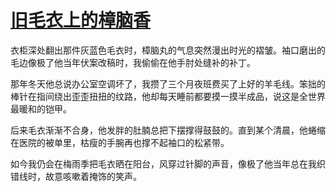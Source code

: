 # [旧毛衣上的樟脑香​](https://hoo.be/jmweb)
衣柜深处翻出那件灰蓝色毛衣时，樟脑丸的气息突然漫出时光的褶皱。袖口磨出的毛边像极了他当年伏案改稿时，我偷偷在他手肘处缝补的补丁。​

那年冬天他总说办公室空调坏了，我攒了三个月夜班费买了上好的羊毛线。笨拙的棒针在指间绕出歪歪扭扭的纹路，他却每天睡前都要摸一摸半成品，说这是全世界最暖和的铠甲。​

后来毛衣渐渐不合身，他发胖的肚腩总把下摆撑得鼓鼓的。直到某个清晨，他蜷缩在医院的被单里，枯瘦的手腕再也撑不起袖口的松紧带。​

如今我仍会在梅雨季把毛衣晒在阳台，风穿过针脚的声音，像极了他当年总在我织错线时，故意咳嗽着掩饰的笑声。
